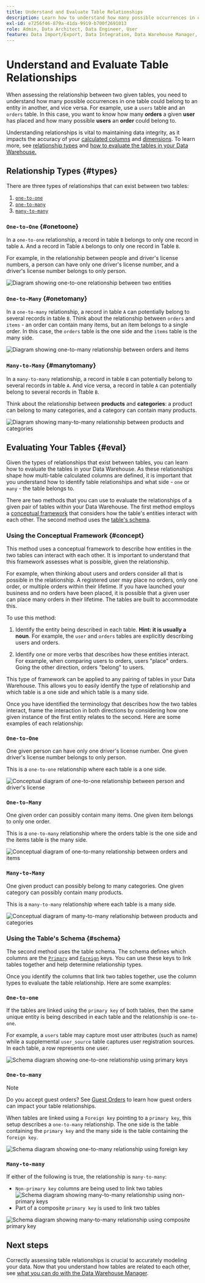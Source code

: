 ```yaml
---
title: Understand and Evaluate Table Relationships
description: Learn how to understand how many possible occurrences in one table could belong to an entity in another.
exl-id: e7256f46-879a-41da-9919-b700f2691013
role: Admin, Data Architect, Data Engineer, User
feature: Data Import/Export, Data Integration, Data Warehouse Manager, Commerce Tables
---
```

# Understand and Evaluate Table Relationships

When assessing the relationship between two given tables, you need to understand how many possible occurrences in one table could belong to an entity in another, and vice versa. For example, use a `users` table and an `orders` table. In this case, you want to know how many **orders** a given **user** has placed and how many possible **users** an **order** could belong to.

Understanding relationships is vital to maintaining data integrity, as it impacts the accuracy of your [calculated columns](../data-warehouse-mgr/creating-calculated-columns.md) and [dimensions](../data-warehouse-mgr/manage-data-dimensions-metrics.md). To learn more, see [relationship types](#types) and [how to evaluate the tables in your Data Warehouse.](#eval)

## Relationship Types {#types}

There are three types of relationships that can exist between two tables:

1. [`one-to-one`](#onetoone)
1. [`one-to-many`](#onetomany)
1. [`many-to-many`](#manytomany)

### `One-to-One` {#onetoone}

In a `one-to-one` relationship, a record in table `B` belongs to only one record in table `A`. And a record in Table `A` belongs to only one record in Table `B`.

For example, in the relationship between people and driver's license numbers, a person can have only one driver's license number, and a driver's license number belongs to only person.

![Diagram showing one-to-one relationship between two entities](../../assets/one-to-one.png)

### `One-to-Many` {#onetomany}

In a `one-to-many` relationship, a record in table `A` can potentially belong to several records in table `B`. Think about the relationship between `orders` and `items` - an order can contain many items, but an item belongs to a single order. In this case, the `orders` table is the one side and the `items` table is the many side.

![Diagram showing one-to-many relationship between orders and items](../../assets/one-to-many_001.png)

### `Many-to-Many` {#manytomany}

In a `many-to-many` relationship, a record in table `B` can potentially belong to several records in table `A`. And vice versa, a record in table `A` can potentially belong to several records in Ttable `B`.

Think about the relationship between **products** and **categories**: a product can belong to many categories, and a category can contain many products.

![Diagram showing many-to-many relationship between products and categories](../../assets/many-to-many.png)

## Evaluating Your Tables {#eval}

Given the types of relationships that exist between tables, you can learn how to evaluate the tables in your Data Warehouse. As these relationships shape how multi-table calculated columns are defined, it is important that you understand how to identify table relationships and what side - `one` or `many` - the table belongs to.

There are two methods that you can use to evaluate the relationships of a given pair of tables within your Data Warehouse. The first method employs a [conceptual framework](#concept) that considers how the table's entities interact with each other. The second method uses the [table's schema](#schema).

### Using the Conceptual Framework {#concept}

This method uses a conceptual framework to describe how entities in the two tables can interact with each other. It is important to understand that this framework assesses what is possible, given the relationship.

For example, when thinking about users and orders consider all that is possible in the relationship. A registered user may place no orders, only one order, or multiple orders within their lifetime. If you have launched your business and no orders have been placed, it is possible that a given user can place many orders in their lifetime. The tables are built to accommodate this.

To use this method:

1. Identify the entity being described in each table. **Hint: it is usually a noun**. For example, the `user` and `orders` tables are explicitly describing users and orders.

1. Identify one or more verbs that describes how these entities interact. For example, when comparing users to orders, users "place" orders. Going the other direction, orders "belong" to users.

This type of framework can be applied to any pairing of tables in your Data Warehouse. This allows you to easily identify the type of relationship and which table is a one side and which table is a many side.

Once you have identified the terminology that describes how the two tables interact, frame the interaction in both directions by considering how one given instance of the first entity relates to the second. Here are some examples of each relationship:

### `One-to-One`

One given person can have only one driver's license number. One given driver's license number belongs to only person.

This is a `one-to-one` relationship where each table is a one side.

![Conceptual diagram of one-to-one relationship between person and driver's license](../../assets/one-to-one3.png)

### `One-to-Many`

One given order can possibly contain many items. One given item belongs to only one order.

This is a `one-to-many` relationship where the orders table is the one side and the items table is the many side.

![Conceptual diagram of one-to-many relationship between orders and items](../../assets/one-to-many3.png)

### `Many-to-Many`

One given product can possibly belong to many categories. One given category can possibly contain many products.

This is a `many-to-many` relationship where each table is a many side.

![Conceptual diagram of many-to-many relationship between products and categories](../../assets/many-to-many3.png)

### Using the Table's Schema {#schema}

The second method uses the table schema. The schema defines which columns are the [`Primary`](https://en.wikipedia.org/wiki/Unique_key) and [`Foreign`](https://en.wikipedia.org/wiki/Foreign_key) keys. You can use these keys to link tables together and help determine relationship types.

Once you identify the columns that link two tables together, use the column types to evaluate the table relationship. Here are some examples:

### `One-to-one`

If the tables are linked using the `primary key` of both tables, then the same unique entity is being described in each table and the relationship is `one-to-one`.

For example, a `users` table may capture most user attributes (such as name) while a supplemental `user_source` table captures user registration sources. In each table, a row represents one user.

![Schema diagram showing one-to-one relationship using primary keys](../../assets/one-to-one1.png)

### `One-to-many`

>[!NOTE]
>
>Do you accept guest orders? See [Guest Orders](../data-warehouse-mgr/guest-orders.md) to learn how guest orders can impact your table relationships.

When tables are linked using a `Foreign key` pointing to a `primary key`, this setup describes a `one-to-many` relationship. The one side is the table containing the `primary key` and the many side is the table containing the `foreign key`.

![Schema diagram showing one-to-many relationship using foreign key](../../assets/one-to-many1.png)

### `Many-to-many`

If either of the following is true, the relationship is `many-to-many`:

* `Non-primary key` columns are being used to link two tables
    ![Schema diagram showing many-to-many relationship using non-primary keys](../../assets/many-to-many1.png)
* Part of a composite `primary key` is used to link two tables

![Schema diagram showing many-to-many relationship using composite primary key](../../assets/many-to-mnay2.png)

## Next steps

Correctly assessing table relationships is crucial to accurately modeling your data. Now that you understand how tables are related to each other, see [what you can do with the Data Warehouse Manager](../data-warehouse-mgr/tour-dwm.md).

